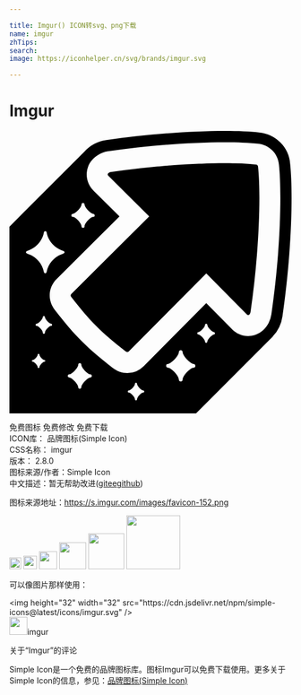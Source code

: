 ```yaml
---

title: Imgur() ICON转svg、png下载
name: imgur
zhTips: 
search: 
image: https://iconhelper.cn/svg/brands/imgur.svg

---
```


# Imgur  <small style="font-size: 60%;font-weight: 100"></small>

<div id="svg" class="svg-wrap">
<svg role="img" viewBox="0 0 24 24" xmlns="http://www.w3.org/2000/svg"><title>Imgur icon</title><path d="M21.147 3.043c-.002-.113-.069-.182-.189-.191a14.117 14.117 0 00-.51-.045l-.162-.01a21.998 21.998 0 00-1.085-.046l-.217-.005c-.172-.003-.35-.004-.532-.004l-.189-.001c-.295 0-.601.003-.919.01l-.106.003a55.86 55.86 0 00-.87.026l-.237.009c-.335.013-.676.029-1.027.049l-.012.001c-.357.021-.724.045-1.095.071l-.275.021c-.304.023-.609.048-.92.076l-.25.021c-.38.035-.766.074-1.156.115-.08.009-.161.019-.242.027-.319.035-.641.073-.965.113l-.33.042c-.403.051-.806.105-1.212.164a.547.547 0 00-.154.045.303.303 0 00-.097.074l-.003.002c-.045.055-.047.12.004.179.003.004.002.008.005.012l3.488 3.456-6.629 6.596c-.069.067-.068.165 0 .251.856 1.093 1.44 1.793 2.143 2.492.699.703 1.398 1.286 2.493 2.143a.216.216 0 00.132.051.167.167 0 00.119-.051l6.597-6.629 3.455 3.488a.143.143 0 00.101.047c.096 0 .187-.118.212-.292.746-5.141.882-10.051.634-12.31z M15.87 24l6.356-6.357.026-.026.156-.155-.006-.006a3.144 3.144 0 00.822-1.711c.804-5.53.903-10.591.654-12.952a2.904 2.904 0 00-.834-1.812 2.96 2.96 0 00-1.816-.855C20.458.042 19.476 0 18.318 0c-2.999 0-6.667.284-10.063.777a3.143 3.143 0 00-1.887.991L0 8.137V24H15.87zm1.528-6.707c-.151 0-.563.405-.563.613a.1.1 0 01-.099.1.1.1 0 01-.099-.1c0-.208-.411-.613-.563-.613a.1.1 0 01-.099-.1c0-.054.044-.098.099-.098.152 0 .563-.404.563-.614 0-.055.044-.098.099-.098.054 0 .099.043.099.098 0 .21.412.614.563.614a.1.1 0 010 .198zM5.4 7.045c.197 0 .735-.528.735-.801a.13.13 0 01.128-.129c.071 0 .128.058.128.129 0 .272.538.801.735.801.071 0 .128.057.128.128a.128.128 0 01-.128.128c-.197 0-.735.528-.735.801a.128.128 0 01-.128.128.128.128 0 01-.128-.128c0-.273-.538-.801-.735-.801a.128.128 0 010-.256zm-3.99 3.26c0-.065.057-.098.119-.118.69-.228 1.269-.8 1.403-1.554.011-.064.053-.118.118-.118.066 0 .107.054.119.118.133.754.711 1.326 1.401 1.554.062.02.118.053.118.118s-.056.098-.118.119c-.69.227-1.269.799-1.403 1.553-.011.064-.053.119-.119.119-.065 0-.106-.054-.118-.119-.134-.754-.713-1.326-1.403-1.553-.061-.022-.117-.054-.117-.119zm1.565 9.307c-.113 0-.42.302-.42.459 0 .04-.034.073-.074.073a.074.074 0 01-.074-.073c0-.157-.307-.459-.42-.459a.074.074 0 01-.074-.073c0-.039.034-.073.074-.073.113 0 .42-.302.42-.457 0-.042.033-.073.074-.073.04 0 .074.031.074.073 0 .155.307.457.42.457.04 0 .073.034.073.073a.073.073 0 01-.073.073zm.568-3.047c-.14 0-.521.375-.521.568a.092.092 0 11-.183 0c0-.193-.381-.568-.521-.568a.09.09 0 01-.091-.09c0-.051.041-.092.091-.092.14 0 .521-.375.521-.568a.09.09 0 01.092-.09.09.09 0 01.091.09c0 .193.381.568.521.568a.091.091 0 010 .182zm3.334 4.382c-.203 0-.758.546-.758.827 0 .073-.06.133-.132.133a.133.133 0 01-.133-.133c0-.281-.555-.827-.758-.827a.134.134 0 01-.133-.133c0-.073.059-.132.133-.132.204 0 .758-.545.758-.828 0-.071.06-.132.133-.132.073 0 .132.061.132.132 0 .283.555.828.758.828.074 0 .133.059.133.132a.133.133 0 01-.133.133zm1.922-.806c-1.086-.851-1.869-1.498-2.653-2.287-.789-.784-1.436-1.566-2.287-2.654-.626-.8-.566-1.897.144-2.607l.001-.001.002-.001L9.364 7.26 7.149 5.066l-.003-.003-.002-.003c-.52-.52-.7-1.27-.472-1.958.148-.447.464-.802.867-1.049a1.983 1.983 0 01.371-.19 2.1 2.1 0 01.468-.131c.005 0 .009-.003.014-.004C11.746 1.24 15.363.96 18.317.96h.002c1.125 0 2.072.041 2.818.121.469.046.903.249 1.228.576.328.331.525.767.562 1.237.243 2.311.144 7.253-.651 12.714-.001.01-.006.016-.007.025a2.258 2.258 0 01-.18.586c-.006.014-.01.028-.018.042-.333.699-1.001 1.163-1.771 1.163-.51 0-.992-.2-1.358-.567l-.003-.002-.004-.004-2.192-2.215-5.333 5.359-.001.002h-.001a1.94 1.94 0 01-1.378.573c-.44 0-.877-.151-1.231-.429zm2.576 2.09c-.139 0-.518.373-.518.566a.09.09 0 01-.091.09.09.09 0 01-.09-.09c0-.193-.379-.566-.519-.566a.09.09 0 110-.18c.139 0 .519-.373.519-.566a.09.09 0 01.09-.09c.05 0 .091.041.091.09 0 .193.379.566.518.566.05 0 .091.039.091.09s-.04.09-.091.09zm2.115-2.437c.248 0 .922-.662.922-1.003 0-.088.072-.161.161-.161.088 0 .161.073.161.161 0 .341.674 1.003.921 1.003.089 0 .161.073.161.161a.16.16 0 01-.161.161c-.247 0-.921.662-.921 1.005a.162.162 0 01-.161.162.162.162 0 01-.161-.162c0-.343-.674-1.005-.922-1.005a.161.161 0 010-.322z"/></svg>
</div>
<detail full-name='imgur'></detail>

<div class="detail-page">
<p>
<span><span class="badge-success badge">免费图标</span> <span class="badge-success badge">免费修改</span>  <span class="badge-success badge">免费下载</span> </span>
<br/>
<span>
ICON库：
<span class="badge-secondary badge">品牌图标(Simple Icon)</span> 
</span>
<br/>
<span>
CSS名称：
<span class="badge-secondary badge">imgur</span> 
</span>

<br/>
<span>
版本：
<span class="badge-secondary badge">2.8.0</span> 
</span>
<br/>
<span>图标来源/作者：<span class="badge-light badge">Simple Icon</span></span> 
<br/>
<span class="zh-detail">中文描述：暂无<span class="help-link"><span>帮助改进</span>(<a href="https://gitee.com/liuwave/icon-helper/edit/master/json/brands/imgur.json" target="_blank" rel="noopener noreferrer">gitee</a><a href="https://github.com/liuwave/icon-helper/edit/master/json/brands/imgur.json" target="_blank" rel="noopener noreferrer">github</a></span>)</span><br/>
</p>
</div><div class="description description alert alert-light"><p>图标来源地址：<a href="https://s.imgur.com/images/favicon-152.png" target="_blank" rel="noopener noreferrer">https://s.imgur.com/images/favicon-152.png</a></p></div>
<div class="alert alert-dark">
<img height="21" width="21" src="https://cdn.jsdelivr.net/npm/simple-icons@latest/icons/imgur.svg" />
<img height="24" width="24" src="https://cdn.jsdelivr.net/npm/simple-icons@latest/icons/imgur.svg" />
<img height="32" width="32" src="https://cdn.jsdelivr.net/npm/simple-icons@latest/icons/imgur.svg" />
<img height="48" width="48" src="https://cdn.jsdelivr.net/npm/simple-icons@latest/icons/imgur.svg" />
<img height="64" width="64" src="https://cdn.jsdelivr.net/npm/simple-icons@latest/icons/imgur.svg" />
<img height="96" width="96" src="https://cdn.jsdelivr.net/npm/simple-icons@latest/icons/imgur.svg" />

</div>
<div>
  <p>可以像图片那样使用：    
  </p>
  <div class="alert alert-primary" style="font-size: 14px">
    &lt;img height="32" width="32" src="https://cdn.jsdelivr.net/npm/simple-icons@latest/icons/imgur.svg" /&gt;
    <copy-btn content='<img height="32" width="32" src="https://cdn.jsdelivr.net/npm/simple-icons@latest/icons/imgur.svg" />'></copy-btn>
  </div>
  <div class="alert alert-secondary">
    <img height="32" width="32" src="https://cdn.jsdelivr.net/npm/simple-icons@latest/icons/imgur.svg" />imgur
    <copy-btn content="imgur" btn-title="复制图标名称"></copy-btn>
  </div>
</div>

<Vssue title="关于“Imgur”的评论" >关于“Imgur”的评论</Vssue>


<div><p>Simple Icon是一个免费的品牌图标库。图标Imgur可以免费下载使用。更多关于  Simple Icon的信息，参见：<a target="_blank" href="https://iconhelper.cn/brands.html">品牌图标(Simple Icon)</a>
</p></div>
